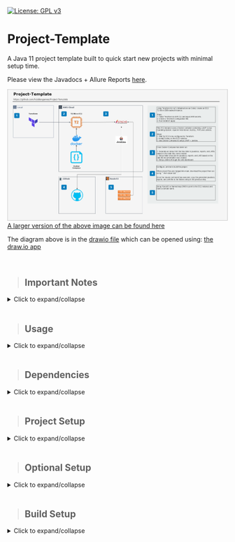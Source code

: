 [comment]: <> (![build]&#40;https://github.com/h1ddengames/Project-Template/workflows/build/badge.svg&#41;)
[![License: GPL v3](https://img.shields.io/badge/License-GPLv3-blue.svg)](https://www.gnu.org/licenses/gpl-3.0)

# **Project-Template**

A Java 11 project template built to quick start new projects with minimal setup time.

Please view the Javadocs + Allure Reports [here](https://h1ddengames.github.io/Project-Template "The javadocs for this project").

![Project Outline](docs/images/Project-Template-Infrastructure.png "The project outline")
[A larger version of the above image can be found here](docs/infrastructure.html "To infrastructure.html")

The diagram above is in the [drawio file](docs/Project-Template%20Infrastructure.drawio "To the drawio file") which can be opened using: [the draw.io app](https://app.diagrams.net/ "The draw.io app")

<br>

> ## **Important Notes**

<details>
    <summary>Click to expand/collapse</summary>

- **WINDOWS ONLY REQUIREMENT:** Git Bash is required to run the report generating scripts.
  - If your Git Bash was installed in a different location: update the pom.xml profiles/profile/id=windows/properties to point to your install location.

- Before pushing to this repository run the following commands: (update branchName with the actual branch name you wish to push to)
    ```bash
    mvn clean test
    git add . && git commit && git push origin branchName
    ```

- or combine the commands into one line :
  ```bash
  mvn clean test && \
  git add . && git commit && git push origin branchName
  ```

- Why are the above commands important?
    - ```mvn clean``` command copies all the history files from one allure report generation task to another.
      This allows you to see the trend tab on the home page, the history tab for all methods, and it fills all the graphs in the Graphs tab. 
    - ```mvn test``` command will build the project, run all test files, and allure will generate a report based off the new files in docs/allure-history directory
    - The ```git add . && git commit && git push origin branchName``` commands will add all tracked and untracked files to the git history, commit all changes, then push to a side branch.

- Once the above commands have been run: login to github in a browser, go to this project, then create a pull request.

- **Please note: both ```mvn clean``` and ```mvn test``` has been modified through the exec-maven-plugin in pom.xml to do the tasks above.**
- **Please note: If the reports are not displaying recent data, open the dev console in your browser and clear cache (local and session storage)**

</details>

<br>

> ## **Usage**

<details>
    <summary>Click to expand/collapse</summary>

This project should be stored in Intellij by clicking on Tools > Save Project as Template. Then when a new project will be created in Intellij, use this project template under New Project > User-defined.

This project can also be used by clicking on the "Use this template" button near the top of this page. This will create a github repository with the same folder structure and files found in this repository.

</details>

<br>

> ## **Dependencies**

<details>
    <summary>Click to expand/collapse</summary>

- JUnit 5 - Testing Framework
- Allure 2 - Reporting Framework
- Slf4j 12 - Logging Framework
- Selenium 3 - Browser Automation Framework
- WebDriverManager - Setup drivers for Selenium
- Rest-Assured - Rest API Framework
- Jackson-Databind - JSON Manipulation Framework
</details>

<br>

> ## **Project Setup**

<details>
    <summary>Click to expand/collapse</summary>

1. Download the project from this page by clicking on Code > Download ZIP or with the provided HTTPS or SSH options.
2. Open the project using an IDE such as Intellij or Eclipse.
3. Once the IDE has opened the project, run ```mvn clean test```
4. On first run, the IDE should install all required maven dependencies, if not: run ```mvn verify```.
5. Verify that the results show "Tests run: 6, Failures: 0, Errors: 0, Skipped: 0" and "BUILD SUCCESS"
6. Open pom.xml then update the group ID to your company domain in reverse domain name notation. (Example if your company domain is found at example.com then the reverse domain name notation would be com.example)
7. Update the artifactId to the name of the project you are currently working on.
8. Update the version according to your situation.
9. Update the versions of the libraries in the pom.xml file.
10. Add or remove libraries according to your needs.
11. If you are using a main class that is not entrypoint.App.java then update the pom.xml build/plugin section of the maven-assembly-plugin to the new main class. Then update the final name as required.
12. Update the test-workflow.yml based on your needs.
13. Add the allure folder .allure/allure-2.13.8 to your path in order to be able to call allure executable from anywhere.
14. In order to generate reports using allure, open a command prompt in the project's main folder. Then run ```allure serve target/allure-results/```
</details>

<br>

> ## **Optional Setup**

<details>
    <summary>Click to expand/collapse</summary>

- If you use multiple github accounts from the same computer:
1. Create a file named ```config``` in ```/.ssh```
2. Create an entry like the one below for every account you use

    ```bash
    Host github.com-firstAccountUserName
        HostName github.com
        User git
        IdentityFile ~/.ssh/id_for_first_user
        IdentitiesOnly yes
    
    Host github.com-secondAccountUserName
        HostName github.com
        User git
        IdentityFile ~/.ssh/id_for_second_user
        IdentitiesOnly yes
    ```

3. Open the ```projectFolder/.git/config``` file.
4. Update the line after ```[remote "origin"]``` to ```url = git@github.com-firstAccountUserName:firstAccountUserName/projectname.git```

- Please note: the usual URL is ```git@github.com:firstAccountUserName/projectname.git``` 
   but since you have multiple accounts on the same computer, you have to specify the identity file that git should use. 
- Notice how the ```github.com-username``` matches the ```/.ssh/config``` file Host format.
  
<br>

- If you want to host javadocs from the same repository as the java source files:
1. Create the docs folder ```projectMainFolder/docs```
2. Use the command line or Intellij to create javadocs. Search Everywhere > Generate JavaDoc > use default settings but specify projectMainFolder/docs as the output directory.
3. Open Github in a browser and go to the project repository.
4. Click on Settings and scroll down to GitHub Pages.
5. Enable GitHub Pages by selecting the main branch then click Save.
6. ```git add . && git commit && git push``` the newly created javadocs to your repository.
7. Access your javadocs on github pages by going to a link similar to ```https://h1ddengames.github.io/Project-Template```
ex: ```https://yourUserName.github.io/yourRepoName```
</details>

<br>

> ## **Build Setup**

<details>
    <summary>Click to expand/collapse</summary>

- maven-compiler-plugin: sets the java version.
- maven-surefire-plugin: runs junit tests and provides results to allure for reporting.
- maven-jar-plugin: suppresses generation of the default jar that is created during the package phase.
- exec-maven-plugin: generates a backup of allure history and report.
- maven-assembly-plugin: generates a jar with dependencies packed in (fat jar) with the name: ${project.artifactId}-${project.version}.jar (Example: Project-Template-1.0.0.jar)
- ~~.github/workflows/test-workflow.yml will:~~
    - ~~run on push to main branch, on pull request to main branch, and at 00:00 on Sunday.~~
    - ~~checkout your code to a ubuntu server running the latest version of ubuntu.~~
    - ~~setup JDK 11.0.9~~
    - ~~cache all required maven packages based on pom.xml~~
    - ~~build the project with maven using the following command~~ ```mvn -B clean test package --file pom.xml```
    - ~~copy the generated jar file to a directory called output~~
    - ~~generate allure results as json and html files.~~
    - ~~package the allure results with the jar file into a zip file called reports+jar that will be put in the artifacts section of the Actions tab on github under "Java CI".~~
- Github Actions has been commented out until further notice.
</details>

<br>
